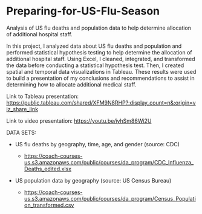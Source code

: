 # Preparing-for-US-Flu-Season
Analysis of US flu deaths and population data to help determine allocation of additional hospital staff.

In this project, I analyzed data about US flu deaths and population and performed statistical hypothesis testing to help determine the allocation of additional hospital staff. Using Excel, I cleaned, integrated, and transformed the data before conducting a statistical hypothesis test. Then, I created spatial and temporal data visualizations in Tableau. These results were used to build a presentation of my conclusions and recommendations to assist in determining how to allocate additional medical staff.

Link to Tableau presentation: https://public.tableau.com/shared/XFM9N8RHP?:display_count=n&:origin=viz_share_link

Link to video presentation: https://youtu.be/iyhSm86Wi2U

DATA SETS:

- US flu deaths by geography, time, age, and gender (source: CDC)
  - https://coach-courses-us.s3.amazonaws.com/public/courses/da_program/CDC_Influenza_Deaths_edited.xlsx

- US population data by geography (source: US Census Bureau)
   - https://coach-courses-us.s3.amazonaws.com/public/courses/da_program/Census_Population_transformed.csv
